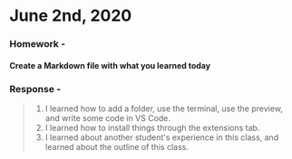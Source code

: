 # June 2nd, 2020
### Homework - 
#### Create a Markdown file with what you learned today
### Response -
> 1) I learned how to add a folder, use the terminal, use the preview, and write some code in VS Code.
> 2) I learned how to install things through the extensions tab.
> 3) I learned about another student's experience in this class, and learned about the outline of this class.
